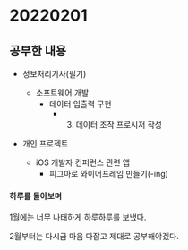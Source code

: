 # 20220201

## 공부한 내용
+ 정보처리기사(필기)
  - 소프트웨어 개발
    * 데이터 입출력 구현
      + 3. 데이터 조작 프로시저 작성

+ 개인 프로젝트
  - iOS 개발자 컨퍼런스 관련 앱
    * 피그마로 와이어프레임 만들기(-ing)

#### 하루를 돌아보며
1월에는 너무 나태하게 하루하루를 보냈다.

2월부터는 다시금 마음 다잡고 제대로 공부해야겠다.
